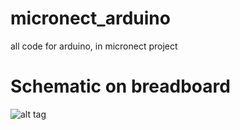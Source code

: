 # micronect_arduino
all code for arduino, in micronect project

# Schematic on breadboard
![alt tag](https://github.com/IotValleyHackerCamp/micronect_arduino/schematic-arduino-breadboard.png)

